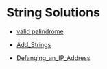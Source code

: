 # String Solutions
- [valid palindrome](./Valid_Palindrome.md)

- [Add_Strings](./Add_Strings.md)

- [Defanging_an_IP_Address](./Defanging_an_IP_Address.md)
